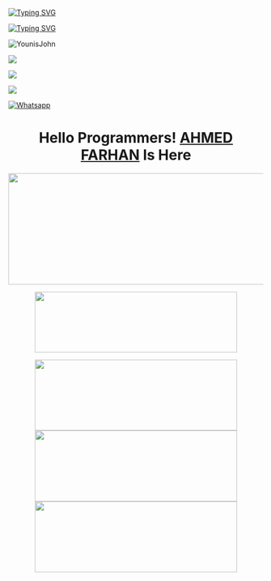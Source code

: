 [![Typing SVG](https://readme-typing-svg.herokuapp.com?color=%23FF0000&lines=WELCOME+TO+MY+GITHUB+IAM+FARHAN+ðŸ©µ)](https://git.io/typing-svg)

[![Typing SVG](https://readme-typing-svg.herokuapp.com?color=%23AF00FF&lines=Student+of+9th,+10th+Class+Ã°Å¸Å’Â»Ã°Å¸Ëœâ„¢)](https://git.io/typing-svg)


![YounisJohn](https://komarev.com/ghpvc/?username=BLAZE-143&color=blue)

<a href="https://github.com/BLAZE-143"><img src="https://img.shields.io/github/followers/BLAZE-143?label=followers&style=social"/></a>

[![](https://img.shields.io/badge/Facebook-blue?logo=Facebook&logoColor=blue&labelColor=white)](https://www.facebook.com/F4RH9NXXX.COM12)

[![](https://img.shields.io/badge/Messenger-red?logo=Messenger&logoColor=red&labelColor=black)](https://m.me/F4RH9NXXX.COM12)

[![Whatsapp](https://img.shields.io/badge/Whatsapp-AHMED.FARHAN-deepgreen?style=flat-square&logo=whatsapp)](https://wa.me/+8801843961233)

</p>
<h1 align="center">
  <b>Hello Programmers!<b> <a href="https://www.facebook.com/F4RH9NXXX.COM12" target="blank">AHMED FARHAN</a> Is Here
</h1>
<p align="center">
  <img width="600" height="220" src="https://github-readme-stats.vercel.app/api?username=BLAZE-143&show_icons=true&theme=chartreuse-dark&locale=id">
</p>
<p align="center">
  <img width="400" height="120" src="https://github-readme-stats.vercel.app/api/top-langs/?username=BLAZE-143&layout=compact&theme=chartreuse-dark">
</p>
<p align="center">
<a href="https://github.com/BLAZE-143/FARHAN-GREEN"><img width="400" height="140" src="https://github-readme-stats.vercel.app/api/pin/?username=BLAZE-143&repo=FARHAN-GREEN&theme=chartreuse-dark"></a>
<a href="https://github.com/BLAZE-143/Http-Canary"><img width="400" height="140" src="https://github-readme-stats.vercel.app/api/pin/?username=BLAZE-143&repo=Http-Canary&theme=chartreuse-dark"></a>
<a href="https://github.com/BLAZE-143/PERSONAL"><img width="400" 
height="140" src="https://github-readme-stats.vercel.app/api/pin/?username=BLAZE-143&repo=RESERVE&theme=chartreuse-dark"></a>
<a
